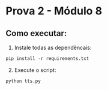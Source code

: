 # Prova 2 - Módulo 8

## Como executar:

1. Instale todas as dependêncais:
```py
pip install -r requirements.txt
```

2. Execute o script:
```py
python tts.py
```